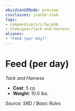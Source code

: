 ```yaml
---
obsidianUIMode: preview
cssclasses: json5e-item
tags:
- compendium/src/5e/phb
- item/gear/tack-and-harness
aliases: 
- "Feed (per day)"
---
```

# Feed (per day)
*Tack and Harness*  

- **Cost**: 5 cp
- **Weight**: 10.0 lbs.

*Source: SRD / Basic Rules*